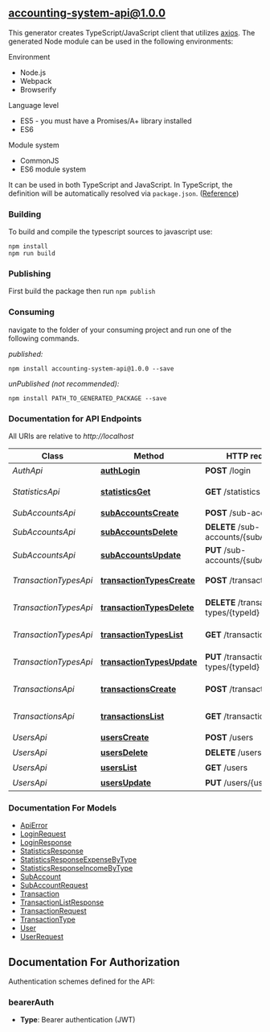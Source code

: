 ## accounting-system-api@1.0.0

This generator creates TypeScript/JavaScript client that utilizes [axios](https://github.com/axios/axios). The generated Node module can be used in the following environments:

Environment
* Node.js
* Webpack
* Browserify

Language level
* ES5 - you must have a Promises/A+ library installed
* ES6

Module system
* CommonJS
* ES6 module system

It can be used in both TypeScript and JavaScript. In TypeScript, the definition will be automatically resolved via `package.json`. ([Reference](https://www.typescriptlang.org/docs/handbook/declaration-files/consumption.html))

### Building

To build and compile the typescript sources to javascript use:
```
npm install
npm run build
```

### Publishing

First build the package then run `npm publish`

### Consuming

navigate to the folder of your consuming project and run one of the following commands.

_published:_

```
npm install accounting-system-api@1.0.0 --save
```

_unPublished (not recommended):_

```
npm install PATH_TO_GENERATED_PACKAGE --save
```

### Documentation for API Endpoints

All URIs are relative to *http://localhost*

Class | Method | HTTP request | Description
------------ | ------------- | ------------- | -------------
*AuthApi* | [**authLogin**](docs/AuthApi.md#authlogin) | **POST** /login | 用户登录
*StatisticsApi* | [**statisticsGet**](docs/StatisticsApi.md#statisticsget) | **GET** /statistics | 获取收支统计
*SubAccountsApi* | [**subAccountsCreate**](docs/SubAccountsApi.md#subaccountscreate) | **POST** /sub-accounts | 创建子账户
*SubAccountsApi* | [**subAccountsDelete**](docs/SubAccountsApi.md#subaccountsdelete) | **DELETE** /sub-accounts/{subAccountId} | 删除子账户
*SubAccountsApi* | [**subAccountsUpdate**](docs/SubAccountsApi.md#subaccountsupdate) | **PUT** /sub-accounts/{subAccountId} | 更新子账户
*TransactionTypesApi* | [**transactionTypesCreate**](docs/TransactionTypesApi.md#transactiontypescreate) | **POST** /transaction-types | 创建交易类型
*TransactionTypesApi* | [**transactionTypesDelete**](docs/TransactionTypesApi.md#transactiontypesdelete) | **DELETE** /transaction-types/{typeId} | 删除交易类型
*TransactionTypesApi* | [**transactionTypesList**](docs/TransactionTypesApi.md#transactiontypeslist) | **GET** /transaction-types | 列出交易类型
*TransactionTypesApi* | [**transactionTypesUpdate**](docs/TransactionTypesApi.md#transactiontypesupdate) | **PUT** /transaction-types/{typeId} | 更新交易类型
*TransactionsApi* | [**transactionsCreate**](docs/TransactionsApi.md#transactionscreate) | **POST** /transactions | 创建交易记录
*TransactionsApi* | [**transactionsList**](docs/TransactionsApi.md#transactionslist) | **GET** /transactions | 列出交易记录
*UsersApi* | [**usersCreate**](docs/UsersApi.md#userscreate) | **POST** /users | 创建用户
*UsersApi* | [**usersDelete**](docs/UsersApi.md#usersdelete) | **DELETE** /users/{userId} | 删除用户
*UsersApi* | [**usersList**](docs/UsersApi.md#userslist) | **GET** /users | 列出用户
*UsersApi* | [**usersUpdate**](docs/UsersApi.md#usersupdate) | **PUT** /users/{userId} | 更新用户


### Documentation For Models

 - [ApiError](docs/ApiError.md)
 - [LoginRequest](docs/LoginRequest.md)
 - [LoginResponse](docs/LoginResponse.md)
 - [StatisticsResponse](docs/StatisticsResponse.md)
 - [StatisticsResponseExpenseByType](docs/StatisticsResponseExpenseByType.md)
 - [StatisticsResponseIncomeByType](docs/StatisticsResponseIncomeByType.md)
 - [SubAccount](docs/SubAccount.md)
 - [SubAccountRequest](docs/SubAccountRequest.md)
 - [Transaction](docs/Transaction.md)
 - [TransactionListResponse](docs/TransactionListResponse.md)
 - [TransactionRequest](docs/TransactionRequest.md)
 - [TransactionType](docs/TransactionType.md)
 - [User](docs/User.md)
 - [UserRequest](docs/UserRequest.md)


<a id="documentation-for-authorization"></a>
## Documentation For Authorization


Authentication schemes defined for the API:
<a id="bearerAuth"></a>
### bearerAuth

- **Type**: Bearer authentication (JWT)

